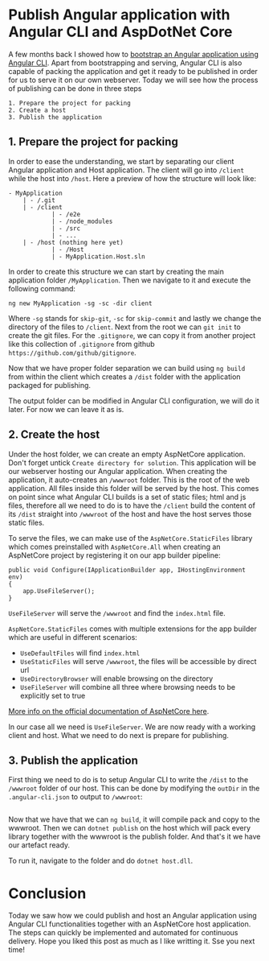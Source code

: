 # Publish Angular application with Angular CLI and AspDotNet Core

A few months back I showed how to [bootstrap an Angular application using Angular CLI](https://kimsereyblog.blogspot.sg/2017/06/bootstrap-your-angular-project-with_30.html). Apart from bootstrapping and serving, Angular CLI is also capable of packing the application and get it ready to be published in order for us to serve it on our own webserver. Today we will see how the process of publishing can be done in three steps

```
1. Prepare the project for packing
2. Create a host
3. Publish the application
```

## 1. Prepare the project for packing

In order to ease the understanding, we start by separating our client Angular application and Host application.
The client will go into `/client` while the host into `/host`. Here a preview of how the structure will look like:

```
- MyApplication
    | - /.git
    | - /client
            | - /e2e
            | - /node_modules
            | - /src
            | - ...
    | - /host (nothing here yet)
            | - /Host
            | - MyApplication.Host.sln
```

In order to create this structure we can start by creating the main application folder `/MyApplication`. Then we navigate to it and execute the following command:

```
ng new MyApplication -sg -sc -dir client
```

Where `-sg` stands for `skip-git`, `-sc` for `skip-commit` and lastly we change the directory of the files to `/client`.
Next from the root we can `git init` to create the git files. For the `.gitignore`, we can copy it from another project like this collection of `.gitignore` from github `https://github.com/github/gitignore`.

Now that we have proper folder separation we can build using `ng build` from within the client which creates a `/dist` folder with the application packaged for publishing. 

The output folder can be modified in Angular CLI configuration, we will do it later. For now we can leave it as is. 

## 2. Create the host

Under the host folder, we can create an empty AspNetCore application. Don't forget untick `Create directory for solution`. 
This application will be our webserver hosting our Angular application. 
When creating the application, it auto-creates an `/wwwroot` folder. This is the root of the web application. All files inside this folder will be served by the host. 
This comes on point since what Angular CLI builds is a set of static files; html and js files, therefore all we need to do is to have the `/client` build the content of its `/dist` straight into `/wwwroot` of the host and have the host serves those static files.

To serve the files, we can make use of the `AspNetCore.StaticFiles` library which comes preinstalled with `AspNetCore.All` when creating an AspNetCore project by registering it on our app builder pipeline:

```
public void Configure(IApplicationBuilder app, IHostingEnvironment env)
{
    app.UseFileServer();
}
```

`UseFileServer` will serve the `/wwwroot` and find the `index.html` file.

`AspNetCore.StaticFiles` comes with multiple extensions for the app builder which are useful in different scenarios:

 - `UseDefaultFiles` will find `index.html`
 - `UseStaticFiles` will serve `/wwwroot`, the files will be accessible by direct url
 - `UseDirectoryBrowser` will enable browsing on the directory
 - `UseFileServer` will combine all three where browsing needs to be explicitly set to true

[More info on the official documentation of AspNetCore here](https://docs.microsoft.com/en-us/aspnet/core/fundamentals/static-files).

In our case all we need is `UseFileServer`. We are now ready with a working client and host. What we need to do next is prepare for publishing.

## 3. Publish the application

First thing we need to do is to setup Angular CLI to write the `/dist` to the `/wwwroot` folder of our host.
This can be done by modifying the `outDir` in the `.angular-cli.json` to output to `/wwwroot`:

```
```

Now that we have that we can `ng build`, it will compile pack and copy to the wwwroot. Then we can `dotnet publish` on the host which will pack every library together with the wwwroot is the publish folder. And that's it we have our artefact ready.

To run it, navigate to the folder and do `dotnet host.dll`.

# Conclusion

Today we saw how we could publish and host an Angular application using Angular CLI functionalities together with an AspNetCore host application. The steps can quickly be implemented and automated for continuous delivery. Hope you liked this post as much as I like writting it. Sse you next time!